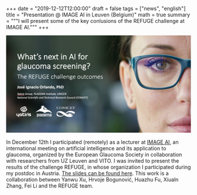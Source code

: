+++
date = "2019-12-12T12:00:00"
draft = false
tags = ["news", "english"]
title = "Presentation @ IMAGE AI in Leuven (Belgium)"
math = true
summary = """I will present some of the key conlusions of the REFUGE challenge at IMAGE AI."""
+++

!["What's next in AI for glaucoma screening? The REFUGE challenge outcomes"](/img/headers/presentation_image_ai.jpg)

In December 12th I participated (remotely) as a lecturer at [IMAGE AI](https://www.eugs.org/newsletter/newsletter-2019-11/IMAGE_AI.htm), an international meeting on artificial intelligence and its application to glaucoma, organized by the European Glaucoma Society in collaboration with researchers from UZ Leuven and VITO. I was invited to present the results of the challenge REFUGE, in whose organization I participated during my postdoc in Austria. [The slides can be found here](https://ignaciorlando.github.io/data/ImageAI2019_alternative.pptx). This work is a collaboration between Yanwu Xu, Hrvoje Bogunović, Huazhu Fu, Xiualn Zhang, Fei Li and the REFUGE team.